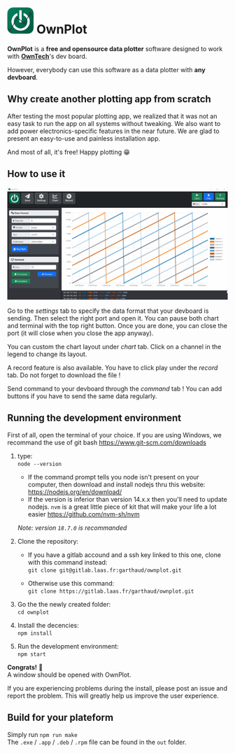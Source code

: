 # <img src="./assets/Icon.png" width=60 alt="OwnPlot Logo"> OwnPlot

**OwnPlot** is a **free and opensource data plotter** software designed to work with **[OwnTech](https://www.owntech.org/)**'s dev board. 

However, everybody can use this software as a data plotter with **any devboard**.

## Why create another plotting app from scratch

After testing the most popular plotting app, we realized that it was not an easy task to run the app on all systems without tweaking. We also want to add power electronics-specific features in the near future. We are glad to present an easy-to-use and painless installation app.

And most of all, it's free!
Happy plotting 😁

## How to use it

![OwnPlot Demo](./assets/Demo.gif "OwnPlot Demo")

Go to the *settings* tab to specify the data format that your devboard is sending.
Then select the right port and open it. You can pause both chart and terminal with the top right button.
Once you are done, you can close the port (it will close when you close the app anyway).

You can custom the chart layout under *chart* tab. Click on a channel in the legend to change its layout.

A record feature is also available. You have to click play under the *record* tab. Do not forget to download the file !

Send command to your devboard through the *command* tab ! You can add buttons if you have to send the same data regularly.

## Running the development environment

First of all, open the terminal of your choice.
If you are using Windows, we recommand the use of git bash https://www.git-scm.com/downloads

1. type: \
    `node --version`
    * If the command prompt tells you node isn't present on your computer, then download and install nodejs thru this website:
        https://nodejs.org/en/download/
    * If the version is inferior than version 14.x.x then you'll need to update nodejs. `nvm` is a great little piece of kit that will make your life a lot easier   https://github.com/nvm-sh/nvm
    
    *Note: version `18.7.0` is recommanded*

2. Clone the repository:
    * If you have a gitlab accound and a ssh key linked to this one, clone with this command instead: \
    `git clone git@gitlab.laas.fr:garthaud/ownplot.git`

    * Otherwise use this command: \
    `git clone https://gitlab.laas.fr/garthaud/ownplot.git`

3. Go the the newly created folder: \
`cd ownplot`

4. Install the decencies: \
`npm install`

5. Run the development environment: \
`npm start`

**Congrats!** 🥳 \
A window should be opened with OwnPlot.

If you are experiencing problems during the install, please post an issue and report the problem. This will greatly help us improve the user experience.


## Build for your plateform

Simply run `npm run make` \
The `.exe` / `.app` / `.deb` / `.rpm` file can be found in the `out` folder.
